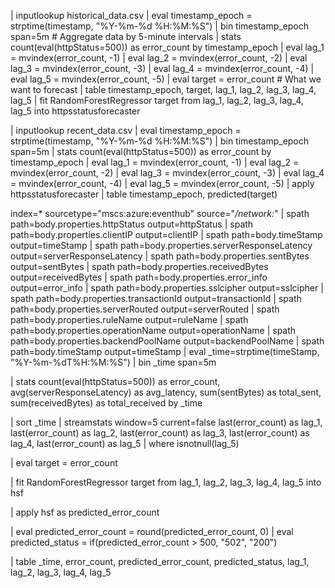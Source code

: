 | inputlookup historical_data.csv
| eval timestamp_epoch = strptime(timestamp, "%Y-%m-%d %H:%M:%S")
| bin timestamp_epoch span=5m  # Aggregate data by 5-minute intervals
| stats count(eval(httpStatus=500)) as error_count by timestamp_epoch
| eval lag_1 = mvindex(error_count, -1)
| eval lag_2 = mvindex(error_count, -2)
| eval lag_3 = mvindex(error_count, -3)
| eval lag_4 = mvindex(error_count, -4)
| eval lag_5 = mvindex(error_count, -5)
| eval target = error_count  # What we want to forecast
| table timestamp_epoch, target, lag_1, lag_2, lag_3, lag_4, lag_5
| fit RandomForestRegressor target from lag_1, lag_2, lag_3, lag_4, lag_5 into httpsstatusforecaster



| inputlookup recent_data.csv
| eval timestamp_epoch = strptime(timestamp, "%Y-%m-%d %H:%M:%S")
| bin timestamp_epoch span=5m
| stats count(eval(httpStatus=500)) as error_count by timestamp_epoch
| eval lag_1 = mvindex(error_count, -1)
| eval lag_2 = mvindex(error_count, -2)
| eval lag_3 = mvindex(error_count, -3)
| eval lag_4 = mvindex(error_count, -4)
| eval lag_5 = mvindex(error_count, -5)
| apply httpsstatusforecaster
| table timestamp_epoch, predicted(target)


index=* sourcetype="mscs:azure:eventhub" source="*/network:*"
| spath path=body.properties.httpStatus output=httpStatus
| spath path=body.properties.clientIP output=clientIP
| spath path=body.timeStamp output=timeStamp
| spath path=body.properties.serverResponseLatency output=serverResponseLatency
| spath path=body.properties.sentBytes output=sentBytes
| spath path=body.properties.receivedBytes output=receivedBytes
| spath path=body.properties.error_info output=error_info
| spath path=body.properties.sslcipher output=sslcipher
| spath path=body.properties.transactionId output=transactionId
| spath path=body.properties.serverRouted output=serverRouted
| spath path=body.properties.ruleName output=ruleName
| spath path=body.properties.operationName output=operationName
| spath path=body.properties.backendPoolName output=backendPoolName
| spath path=body.timeStamp output=timeStamp
| eval _time=strptime(timeStamp, "%Y-%m-%dT%H:%M:%S")
| bin _time span=5m

| stats count(eval(httpStatus=500)) as error_count,
        avg(serverResponseLatency) as avg_latency,
        sum(sentBytes) as total_sent,
        sum(receivedBytes) as total_received
        by _time

| sort _time
| streamstats window=5 current=false last(error_count) as lag_1,
                                   last(error_count) as lag_2,
                                   last(error_count) as lag_3,
                                   last(error_count) as lag_4,
                                   last(error_count) as lag_5
| where isnotnull(lag_5)

| eval target = error_count

| fit RandomForestRegressor target from lag_1, lag_2, lag_3, lag_4, lag_5 into hsf

| apply hsf as predicted_error_count

| eval predicted_error_count = round(predicted_error_count, 0)
| eval predicted_status = if(predicted_error_count > 500, "502", "200")

| table _time, error_count, predicted_error_count, predicted_status, lag_1, lag_2, lag_3, lag_4, lag_5

